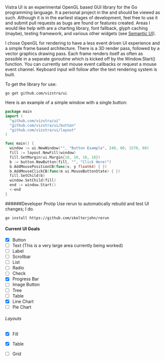 Vistra UI is an experimental OpenGL based GUI library for the Go programming language. It a personal project in the and should be viewed as such.  Although it is in the earliest stages of development, feel free to use it and submit pull requests as bugs are found or features created.  Areas I would like help with are a charting library, font fallback, glyph caching (maybe), testing framework, and various other widgets (see [Semantic UI](http://semantic-ui.com/)). 

I chose OpenGL for rendering to have a less event driven UI experience and a simple frame based architecture.  There is a 3D render pass, followed by a vector graphics drawing pass.  Each frame renders itself as often as possible in a separate goroutine which is kicked off by the Window.Start() function.  You can currently set mouse event callbacks or request a mouse event channel.  Keyboard input will follow after the text rendering system is built.

To get the library for use:
```
go get github.com/vizstra/ui
```

Here is an example of a simple window with a single button:
```Go
package main
import (
  "github.com/vizstra/ui"
  "github.com/vizstra/ui/button"
  "github.com/vizstra/ui/layout"
)

func main() {
  window := ui.NewWindow("", "Button Example", 240, 60, 1570, 60)
  fill := layout.NewFill(window)
  fill.SetMargin(ui.Margin{10, 10, 10, 10})
  b := button.NewButton(fill, "", "Click Here!")
  b.AddMousePositionCB(func(x, y float64) { })
  b.AddMouseClickCB(func(m ui.MouseButtonState) { })
  fill.SetChild(b)
  window.SetChild(fill)
  end := window.Start()
  <-end
}
```

######Developer Protip
Use rerun to automatically rebuild and test UI changes; I do.
```
go install https://github.com/skelterjohn/rerun
```

#### Current UI Goals
- [x] Button
- [ ] Text (This is a very large area currently being worked)
- [ ] Label
- [ ] Scrollbar
- [ ] List
- [ ] Radio
- [ ] Check
- [x] Progress Bar
- [ ] Image Button
- [ ] Tree
- [ ] Table
- [x] Line Chart
- [ ] Pie Chart

###### Layouts
- [x] Fill
- [x] Table
- [ ] Grid


